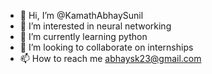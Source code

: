 - 👋 Hi, I’m @KamathAbhaySunil
- 👀 I’m interested in neural networking
- 🌱 I’m currently learning python
- 💞️ I’m looking to collaborate on internships
- 📫 How to reach me abhaysk23@gmail.com

<!---
KamathAbhaySunil/KamathAbhaySunil is a ✨ special ✨ repository because its `README.md` (this file) appears on your GitHub profile.
You can click the Preview link to take a look at your changes.
--->
